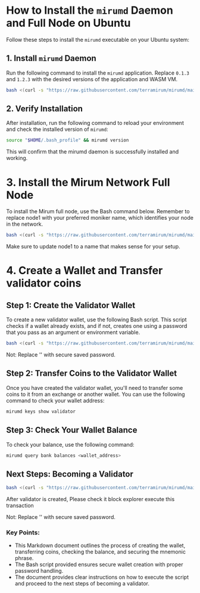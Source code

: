 # How to Install the `mirumd` Daemon and Full Node on Ubuntu

Follow these steps to install the `mirumd` executable on your Ubuntu system:

## 1. Install `mirumd` Daemon

Run the following command to install the `mirumd` application. Replace `0.1.3` and `1.2.3` with the desired versions of the application and WASM VM.

```bash
bash <(curl -s "https://raw.githubusercontent.com/terramirum/mirumd/main/scripts/install_mirumd.sh") 0.1.3 1.2.3
```
## 2. Verify Installation

After installation, run the following command to reload your environment and check the installed version of `mirumd`:

```bash
source "$HOME/.bash_profile" && mirumd version
```

This will confirm that the mirumd daemon is successfully installed and working.

# 3. Install the Mirum Network Full Node

To install the Mirum full node, use the Bash command below. Remember to replace node1 with your preferred moniker name, which identifies your node in the network.

```bash
bash <(curl -s "https://raw.githubusercontent.com/terramirum/mirumd/main/scripts/install_full_node_mainnet.sh") node1
```

Make sure to update node1 to a name that makes sense for your setup.

# 4. Create a Wallet and Transfer validator coins

## Step 1: Create the Validator Wallet

To create a new validator wallet, use the following Bash script. This script checks if a wallet already exists, and if not, creates one using a password that you pass as an argument or environment variable.


```bash
bash <(curl -s "https://raw.githubusercontent.com/terramirum/mirumd/main/scripts/create_wallet.sh") <password>
```

Not: Replace '<password>' with secure saved password.

## Step 2: Transfer Coins to the Validator Wallet
Once you have created the validator wallet, you'll need to transfer some coins to it from an exchange or another wallet. You can use the following command to check your wallet address:
```bash
mirumd keys show validator
```

## Step 3: Check Your Wallet Balance
To check your balance, use the following command:

```bash
mirumd query bank balances <wallet_address>
```

## Next Steps: Becoming a Validator

```bash
bash <(curl -s "https://raw.githubusercontent.com/terramirum/mirumd/main/scripts/create_validator.sh") <moniker>
```
After validator is created, Please check it block explorer execute this transaction

Not: Replace '<moniker>' with secure saved password.

### Key Points:
- This Markdown document outlines the process of creating the wallet, transferring coins, checking the balance, and securing the mnemonic phrase.
- The Bash script provided ensures secure wallet creation with proper password handling.
- The document provides clear instructions on how to execute the script and proceed to the next steps of becoming a validator.
